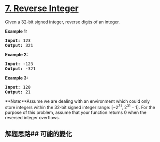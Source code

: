 # [7. Reverse Integer](https://leetcode-cn.com/problems/reverse-integer/)
Given a 32-bit signed integer, reverse digits of an integer.

**Example 1:**


<pre><strong>Input:</strong> 123
<strong>Output:</strong> 321
</pre>

**Example 2:**


<pre><strong>Input:</strong> -123
<strong>Output:</strong> -321
</pre>

**Example 3:**


<pre><strong>Input:</strong> 120
<strong>Output:</strong> 21
</pre>

**Note:**Assume we are dealing with an environment which could only store integers within the 32-bit signed integer range: [−2<sup>31</sup>, 2<sup>31 </sup>− 1]. For the purpose of this problem, assume that your function returns 0 when the reversed integer overflows.
## 解题思路## 可能的變化